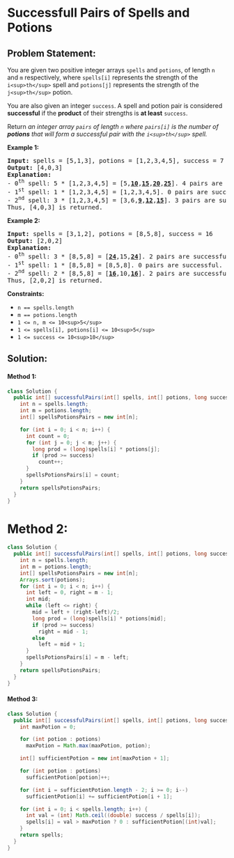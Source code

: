 # Successfull Pairs of Spells and Potions

## Problem Statement:

You are given two positive integer arrays `spells` and `potions`, of length `n` and `m` respectively, where `spells[i]` represents the strength of the `i<sup>th</sup>` spell and `potions[j]` represents the strength of the `j<sup>th</sup>` potion.

You are also given an integer `success`. A spell and potion pair is considered **successful** if the **product** of their strengths is **at least** `success`.

Return *an integer array *`pairs`* of length *`n`* where *`pairs[i]`* is the number of **potions** that will form a successful pair with the *`i<sup>th</sup>`* spell.*

**Example 1:**

<pre><strong>Input:</strong> spells = [5,1,3], potions = [1,2,3,4,5], success = 7
<strong>Output:</strong> [4,0,3]
<strong>Explanation:</strong>
- 0<sup>th</sup> spell: 5 * [1,2,3,4,5] = [5,<u><strong>10</strong></u>,<u><strong>15</strong></u>,<u><strong>20</strong></u>,<u><strong>25</strong></u>]. 4 pairs are successful.
- 1<sup>st</sup> spell: 1 * [1,2,3,4,5] = [1,2,3,4,5]. 0 pairs are successful.
- 2<sup>nd</sup> spell: 3 * [1,2,3,4,5] = [3,6,<u><strong>9</strong></u>,<u><strong>12</strong></u>,<u><strong>15</strong></u>]. 3 pairs are successful.
Thus, [4,0,3] is returned.
</pre>

**Example 2:**

<pre><strong>Input:</strong> spells = [3,1,2], potions = [8,5,8], success = 16
<strong>Output:</strong> [2,0,2]
<strong>Explanation:</strong>
- 0<sup>th</sup> spell: 3 * [8,5,8] = [<u><strong>24</strong></u>,15,<u><strong>24</strong></u>]. 2 pairs are successful.
- 1<sup>st</sup> spell: 1 * [8,5,8] = [8,5,8]. 0 pairs are successful. 
- 2<sup>nd</sup> spell: 2 * [8,5,8] = [<strong><u>16</u></strong>,10,<u><strong>16</strong></u>]. 2 pairs are successful. 
Thus, [2,0,2] is returned.
</pre>

**Constraints:**

* `n == spells.length`
* `m == potions.length`
* `1 <= n, m <= 10<sup>5</sup>`
* `1 <= spells[i], potions[i] <= 10<sup>5</sup>`
* `1 <= success <= 10<sup>10</sup>`


## Solution:

#### Method 1:

```java
class Solution {
  public int[] successfulPairs(int[] spells, int[] potions, long success) {
    int n = spells.length;
    int m = potions.length;
    int[] spellsPotionsPairs = new int[n];

    for (int i = 0; i < n; i++) {
      int count = 0;
      for (int j = 0; j < m; j++) {
        long prod = (long)spells[i] * potions[j];
        if (prod >= success) 
          count++;
      }
      spellsPotionsPairs[i] = count;
    }
    return spellsPotionsPairs;
  }
}
```


# Method 2:

```java
class Solution {
  public int[] successfulPairs(int[] spells, int[] potions, long success) {
    int n = spells.length;
    int m = potions.length;
    int[] spellsPotionsPairs = new int[n];
    Arrays.sort(potions);
    for (int i = 0; i < n; i++) {
      int left = 0, right = m - 1;
      int mid;
      while (left <= right) {
        mid = left + (right-left)/2;
        long prod = (long)spells[i] * potions[mid];
        if (prod >= success) 
          right = mid - 1;
        else
          left = mid + 1;
      }
      spellsPotionsPairs[i] = m - left;
    }
    return spellsPotionsPairs;
  }
}
```


#### Method 3:

```java
class Solution {
  public int[] successfulPairs(int[] spells, int[] potions, long success) {
    int maxPotion = 0;

    for (int potion : potions) 
      maxPotion = Math.max(maxPotion, potion);

    int[] sufficientPotion = new int[maxPotion + 1];

    for (int potion : potions) 
      sufficientPotion[potion]++;

    for (int i = sufficientPotion.length - 2; i >= 0; i--) 
      sufficientPotion[i] += sufficientPotion[i + 1];

    for (int i = 0; i < spells.length; i++) {
      int val = (int) Math.ceil((double) success / spells[i]);
      spells[i] = val > maxPotion ? 0 : sufficientPotion[(int)val];
    }
    return spells;
  }
}
```
